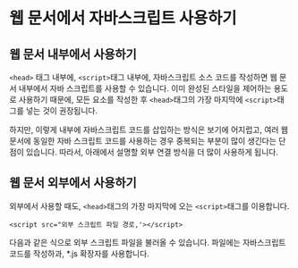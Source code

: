# 웹 문서에서 자바스크립트 사용하기
## 웹 문서 내부에서 사용하기
```<head>``` 태그 내부에, ```<script>```태그 내부에, 자바스크립트 소스 코드를 작성하면 웹 문서 내부에서 자바 스크립트를 사용할 수 있습니다. 이미 완성된 스타일을 제어하는 용도로 사용하기 때문에, 모든 요소를 작성한 후 ```<head>```태그의 가장 마지막에 ```<script>```태그를 넣는 것이 권장됩니다.  
  
  
하지만, 이렇게 내부에 자바스크립트 코드를 삽입하는 방식은 보기에 어지럽고, 여러 웹 문서에 동일한 자바 스크립트 코드를 사용하는 경우 중복되는 부분이 많이 생긴다는 단점이 있습니다. 따라서, 아래에서 설명할 외부 연결 방식을 더 많이 사용하게 됩니다.  
  
  
## 웹 문서 외부에서 사용하기  
외부에서 사용할 때도, ```<head>```태그의 가장 마지막에 오는 ```<script>```태그를 이용합니다.
```
<script src="외부 스크립트 파일 경로,'></script>
```
다음과 같은 식으로 외부 스크립트 파일을 불러올 수 있습니다. 파일에는 자바스크립트 코드를 작성하과, *.js 확장자를 사용합니다.  